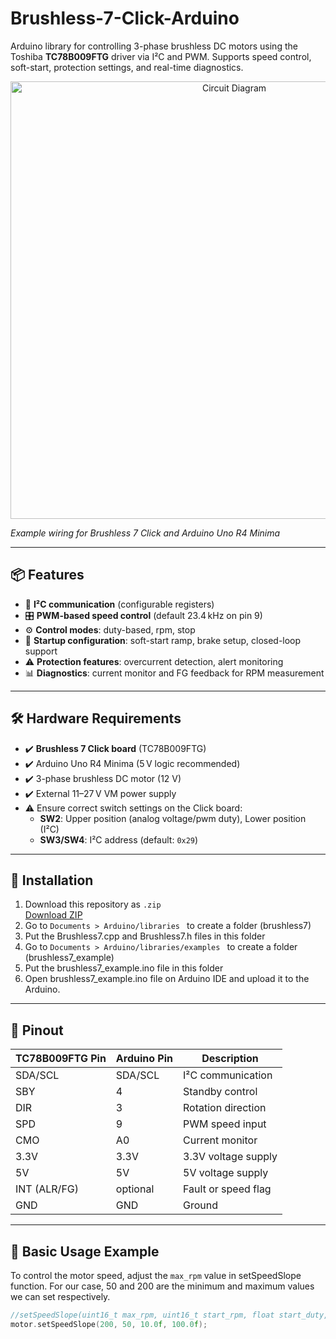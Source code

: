 # Brushless-7-Click-Arduino

Arduino library for controlling 3-phase brushless DC motors using the Toshiba **TC78B009FTG** driver via I²C and PWM. Supports speed control, soft-start, protection settings, and real-time diagnostics.

<p align="center">
  <img src="Circuit diagram.png" alt="Circuit Diagram" width="700">
</p>

*Example wiring for Brushless 7 Click and Arduino Uno R4 Minima*

---

## 📦 Features

- 📡 **I²C communication** (configurable registers)
- 🎛️ **PWM-based speed control** (default 23.4 kHz on pin 9)
- ⚙️ **Control modes**: duty-based, rpm, stop
- 🔄 **Startup configuration**: soft-start ramp, brake setup, closed-loop support
- ⚠️ **Protection features**: overcurrent detection, alert monitoring
- 📊 **Diagnostics**: current monitor and FG feedback for RPM measurement

---

## 🛠️ Hardware Requirements

- ✔️ **Brushless 7 Click board** (TC78B009FTG)
- ✔️ Arduino Uno R4 Minima (5 V logic recommended)
- ✔️ 3-phase brushless DC motor (12 V)
- ✔️ External 11–27 V VM power supply
- ⚠️ Ensure correct switch settings on the Click board:
  - **SW2**: Upper position (analog voltage/pwm duty), Lower position (I²C)
  - **SW3/SW4**: I²C address (default: `0x29`)

---

## 📂 Installation

1. Download this repository as `.zip`  
   [Download ZIP](https://github.com/yourusername/Brushless7/archive/refs/heads/main.zip)
2. Go to `Documents > Arduino/libraries ` to create a folder (brushless7)
3. Put the Brushless7.cpp and Brushless7.h files in this folder
4. Go to `Documents > Arduino/libraries/examples ` to create a folder (brushless7_example)
5. Put the brushless7_example.ino file in this folder
6. Open brushless7_example.ino file on Arduino IDE and upload it to the Arduino.

---

## 🔌 Pinout

| TC78B009FTG Pin | Arduino Pin | Description         |
|-----------------|--------------|---------------------|
| SDA/SCL         | SDA/SCL      | I²C communication   |
| SBY             | 4            | Standby control     |
| DIR             | 3            | Rotation direction  |
| SPD             | 9            | PWM speed input     |
| CMO             | A0           | Current monitor     |
| 3.3V            | 3.3V         | 3.3V voltage supply |
| 5V              | 5V           | 5V voltage supply   |
| INT (ALR/FG)    | optional     | Fault or speed flag |
| GND             | GND          | Ground              |

---

## 🚀 Basic Usage Example
To control the motor speed, adjust the `max_rpm` value in setSpeedSlope function. For our case, 50 and 200 are the minimum and maximum values we can set respectively.
```cpp
//setSpeedSlope(uint16_t max_rpm, uint16_t start_rpm, float start_duty, float max_duty)
motor.setSpeedSlope(200, 50, 10.0f, 100.0f);







